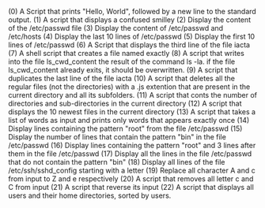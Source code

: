 (0) A Script that prints "Hello, World", followed by a new line to the standard output.
(1) A script that displays a confused smilley
(2) Display the content of the /etc/passwd file
(3) Display the content of /etc/passwd and /etc/hosts
(4) Display the last 10 lines of /etc/passwd
(5) Display the first 10 lines of /etc/passwd
(6) A Script that displays the third line of the file iacta
(7) A shell script that creates a file named exactly
(8) A script that writes into the file ls_cwd_content the result of the command ls -la. if the file ls_cwd_content already exits, it should be overwritten.
(9) A script that duplicates the last line of the file iacta
(10) A script that deletes all the regular files (not the directories) with a .js extention that are present in the current directory and all its subfolders.
(11) A script that conts the number of directories and sub-directories in the current directory
(12) A script that displays the 10 newest files in the current directory 
(13) A script that takes a list of words as input and prints only words that appears exactly once
(14) Display lines containing the pattern "root" from the file /etc/passwd
(15) Display the number of lines that contain the pattern "bin" in the file /etc/passwd
(16) Display lines containing the pattern "root" and 3 lines after them in the file /etc/passwd
(17) Display all the lines in the file /etc/passwd that do not contain the pattern "bin"
(18) Display all lines of the file /etc/ssh/sshd_config starting with a letter
(19) Replace all character A and c from input to Z and e respectively
(20) A script that removes all letter c and C from input
(21) A script that reverse its input
(22) A script that displays all users and their home directories, sorted by users.

